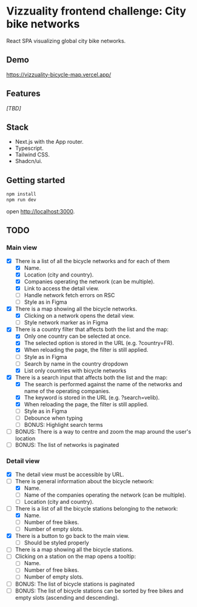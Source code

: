 # Vizzuality frontend challenge: City bike networks

React SPA visualizing global city bike networks.

## Demo

https://vizzuality-bicycle-map.vercel.app/

## Features

_[TBD]_

## Stack

- Next.js with the App router.
- Typescript.
- Tailwind CSS.
- Shadcn/ui.

## Getting started

```bash
npm install
npm run dev
```

open [http://localhost:3000](http://localhost:3000).

## TODO

### Main view

- [x] There is a list of all the bicycle networks and for each of them
  - [x] Name.
  - [x] Location (city and country).
  - [x] Companies operating the network (can be multiple).
  - [x] Link to access the detail view.
  - [ ] Handle network fetch errors on RSC
  - [ ] Style as in Figma
- [x] There is a map showing all the bicycle networks.
  - [x] Clicking on a network opens the detail view.
  - [ ] Style network marker as in Figma
- [x] There is a country filter that affects both the list and the map:
  - [x] Only one country can be selected at once.
  - [x] The selected option is stored in the URL (e.g. ?country=FR).
  - [x] When reloading the page, the filter is still applied.
  - [ ] Style as in Figma
  - [ ] Search by name in the country dropdown
  - [x] List only countries with bicycle networks
- [x] There is a search input that affects both the list and the map:
  - [x] The search is performed against the name of the networks and name of the operating companies.
  - [x] The keyword is stored in the URL (e.g. ?search=velib).
  - [x] When reloading the page, the filter is still applied.
  - [ ] Style as in Figma
  - [ ] Debounce when typing
  - [ ] BONUS: Highlight search terms
- [ ] BONUS: There is a way to centre and zoom the map around the user's location
- [ ] BONUS: The list of networks is paginated

### Detail view

- [x] The detail view must be accessible by URL.
- [ ] There is general information about the bicycle network:
  - [x] Name.
  - [ ] Name of the companies operating the network (can be multiple).
  - [ ] Location (city and country).
- [ ] There is a list of all the bicycle stations belonging to the network:
  - [x] Name.
  - [ ] Number of free bikes.
  - [ ] Number of empty slots.
- [x] There is a button to go back to the main view.
  - [ ] Should be styled properly
- [ ] There is a map showing all the bicycle stations.
- [ ] Clicking on a station on the map opens a tooltip:
  - [ ] Name.
  - [ ] Number of free bikes.
  - [ ] Number of empty slots.
- [ ] BONUS: The list of bicycle stations is paginated
- [ ] BONUS: The list of bicycle stations can be sorted by free bikes and empty slots (ascending and descending).
